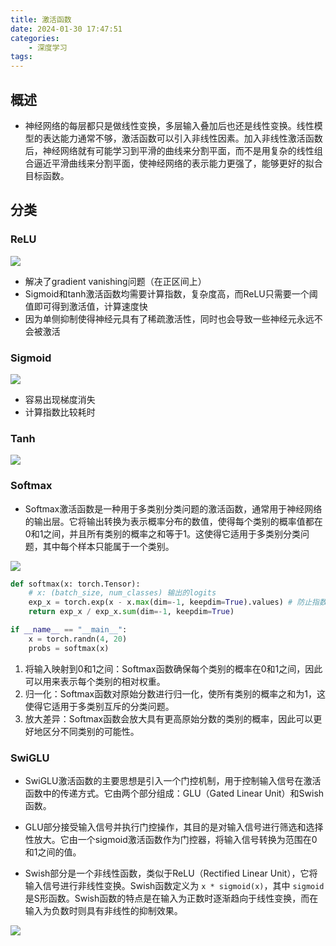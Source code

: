 ```yaml
---
title: 激活函数
date: 2024-01-30 17:47:51
categories:
    - 深度学习
tags:
---
```


## 概述

- 神经网络的每层都只是做线性变换，多层输入叠加后也还是线性变换。线性模型的表达能力通常不够，激活函数可以引入非线性因素。加入非线性激活函数后，神经网络就有可能学习到平滑的曲线来分割平面，而不是用复杂的线性组合逼近平滑曲线来分割平面，使神经网络的表示能力更强了，能够更好的拟合目标函数。

## 分类

### ReLU

![](/img/note/202403202330.png)

- 解决了gradient vanishing问题（在正区间上）
- Sigmoid和tanh激活函数均需要计算指数，复杂度高，而ReLU只需要一个阈值即可得到激活值，计算速度快
- 因为单侧抑制使得神经元具有了稀疏激活性，同时也会导致一些神经元永远不会被激活

### Sigmoid

![](/img/note/202403202331.png)

- 容易出现梯度消失
- 计算指数比较耗时

### Tanh

![](/img/note/202403202332.png)

### Softmax

- Softmax激活函数是一种用于多类别分类问题的激活函数，通常用于神经网络的输出层。它将输出转换为表示概率分布的数值，使得每个类别的概率值都在0和1之间，并且所有类别的概率之和等于1。这使得它适用于多类别分类问题，其中每个样本只能属于一个类别。

![](/img/note/202403210919.png)

```python
def softmax(x: torch.Tensor):
    # x: (batch_size, num_classes) 输出的logits
    exp_x = torch.exp(x - x.max(dim=-1, keepdim=True).values) # 防止指数运算溢出
    return exp_x / exp_x.sum(dim=-1, keepdim=True)

if __name__ == "__main__":
    x = torch.randn(4, 20)
    probs = softmax(x)
```

1. 将输入映射到0和1之间：Softmax函数确保每个类别的概率在0和1之间，因此可以用来表示每个类别的相对权重。
2. 归一化：Softmax函数对原始分数进行归一化，使所有类别的概率之和为1，这使得它适用于多类别互斥的分类问题。
3. 放大差异：Softmax函数会放大具有更高原始分数的类别的概率，因此可以更好地区分不同类别的可能性。

### SwiGLU

- SwiGLU激活函数的主要思想是引入一个门控机制，用于控制输入信号在激活函数中的传递方式。它由两个部分组成：GLU（Gated Linear Unit）和Swish函数。

- GLU部分接受输入信号并执行门控操作，其目的是对输入信号进行筛选和选择性放大。它由一个sigmoid激活函数作为门控器，将输入信号转换为范围在0和1之间的值。

- Swish部分是一个非线性函数，类似于ReLU（Rectified Linear Unit），它将输入信号进行非线性变换。Swish函数定义为 `x * sigmoid(x)`，其中 `sigmoid` 是S形函数。Swish函数的特点是在输入为正数时逐渐趋向于线性变换，而在输入为负数时则具有非线性的抑制效果。

![](/img/note/202403222050.png)
